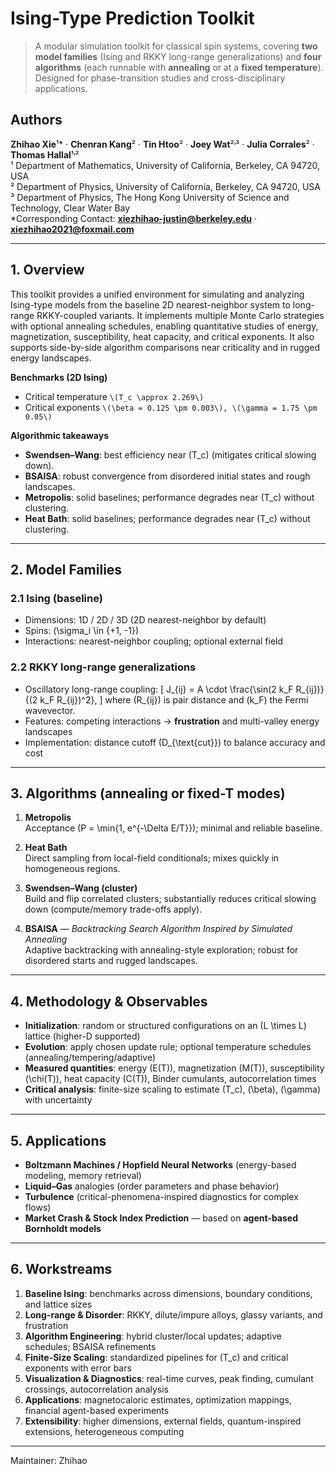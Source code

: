 # Ising-Type Prediction Toolkit

> A modular simulation toolkit for classical spin systems, covering **two model families** (Ising and RKKY long-range generalizations) and **four algorithms** (each runnable with **annealing** or at a **fixed temperature**). Designed for phase-transition studies and cross-disciplinary applications.

## Authors

**Zhihao Xie**¹\* · **Chenran Kang**² · **Tin Htoo**² · **Joey Wat**²˒³ · **Julia Corrales**² · **Thomas Hallal**¹˒²  
¹ Department of Mathematics, University of California, Berkeley, CA 94720, USA  
² Department of Physics, University of California, Berkeley, CA 94720, USA  
³ Department of Physics, The Hong Kong University of Science and Technology, Clear Water Bay  
\*Corresponding Contact: **xiezhihao-justin@berkeley.edu** · **xiezhihao2021@foxmail.com**

---

## 1. Overview

This toolkit provides a unified environment for simulating and analyzing Ising-type models from the baseline 2D nearest-neighbor system to long-range RKKY-coupled variants. It implements multiple Monte Carlo strategies with optional annealing schedules, enabling quantitative studies of energy, magnetization, susceptibility, heat capacity, and critical exponents. It also supports side-by-side algorithm comparisons near criticality and in rugged energy landscapes.

**Benchmarks (2D Ising)**  
- Critical temperature `\(T_c \approx 2.269\)`  
- Critical exponents `\(\beta = 0.125 \pm 0.003\), \(\gamma = 1.75 \pm 0.05\)`



**Algorithmic takeaways**  
- **Swendsen–Wang**: best efficiency near \(T_c\) (mitigates critical slowing down).  
- **BSAISA**: robust convergence from disordered initial states and rough landscapes.  
- **Metropolis**: solid baselines; performance degrades near \(T_c\) without clustering.
- **Heat Bath**: solid baselines; performance degrades near \(T_c\) without clustering.

---

## 2. Model Families

### 2.1 Ising (baseline)
- Dimensions: 1D / 2D / 3D (2D nearest-neighbor by default)  
- Spins: \(\sigma_i \in \{+1, -1\}\)  
- Interactions: nearest-neighbor coupling; optional external field

### 2.2 RKKY long-range generalizations
- Oscillatory long-range coupling:
  \[
  J_{ij} = A \cdot \frac{\sin(2 k_F R_{ij})}{(2 k_F R_{ij})^2},
  \]
  where \(R_{ij}\) is pair distance and \(k_F\) the Fermi wavevector.  
- Features: competing interactions → **frustration** and multi-valley energy landscapes  
- Implementation: distance cutoff \(D_{\text{cut}}\) to balance accuracy and cost

---

## 3. Algorithms (annealing or fixed-T modes)

1. **Metropolis**  
   Acceptance \(P = \min\{1, e^{-\Delta E/T}\}\); minimal and reliable baseline.

2. **Heat Bath**  
   Direct sampling from local-field conditionals; mixes quickly in homogeneous regions.

3. **Swendsen–Wang (cluster)**  
   Build and flip correlated clusters; substantially reduces critical slowing down (compute/memory trade-offs apply).

4. **BSAISA** — *Backtracking Search Algorithm Inspired by Simulated Annealing*  
   Adaptive backtracking with annealing-style exploration; robust for disordered starts and rugged landscapes.

---

## 4. Methodology & Observables

- **Initialization**: random or structured configurations on an \(L \times L\) lattice (higher-D supported)  
- **Evolution**: apply chosen update rule; optional temperature schedules (annealing/tempering/adaptive)  
- **Measured quantities**: energy \(E(T)\), magnetization \(M(T)\), susceptibility \(\chi(T)\), heat capacity \(C(T)\), Binder cumulants, autocorrelation times  
- **Critical analysis**: finite-size scaling to estimate \(T_c\), \(\beta\), \(\gamma\) with uncertainty

---

## 5. Applications

- **Boltzmann Machines / Hopfield Neural Networks** (energy-based modeling, memory retrieval)  
- **Liquid–Gas** analogies (order parameters and phase behavior)  
- **Turbulence** (critical-phenomena-inspired diagnostics for complex flows)  
- **Market Crash & Stock Index Prediction** — based on **agent-based Bornholdt models**

---

## 6. Workstreams

1. **Baseline Ising**: benchmarks across dimensions, boundary conditions, and lattice sizes  
2. **Long-range & Disorder**: RKKY, dilute/impure alloys, glassy variants, and frustration  
3. **Algorithm Engineering**: hybrid cluster/local updates; adaptive schedules; BSAISA refinements  
4. **Finite-Size Scaling**: standardized pipelines for \(T_c\) and critical exponents with error bars  
5. **Visualization & Diagnostics**: real-time curves, peak finding, cumulant crossings, autocorrelation analysis  
6. **Applications**: magnetocaloric estimates, optimization mappings, financial agent-based experiments  
7. **Extensibility**: higher dimensions, external fields, quantum-inspired extensions, heterogeneous computing

---

Maintainer: Zhihao
